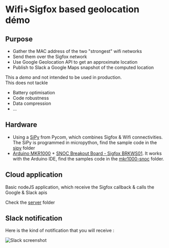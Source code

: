 # Wifi+Sigfox based geolocation démo

## Purpose

* Gather the MAC address of the two "strongest" wifi networks
* Send them over the Sigfox network
* Use Google Geolocation API to get an approximate location
* Publish to Slack a Google Maps snapshot of the computed location

This a *demo* and not intended to be used in production.  
This does not tackle

* Battery optimisation
* Code robustness
* Data compression
* ...

## Hardware

* Using a [SiPy](https://www.pycom.io/product/sipy/) from Pycom, which combines Sigfox & Wifi connectivities.
The SiPy is programmed in micropython, find the sample code in the [sipy](./sipy) folder
* [Arduino MKR1000](https://store.arduino.cc/product/GBX00011) + [SNOC Breakout Board - Sigfox BRKWS01](https://yadom.fr/carte-breakout-sfm10r1.html). It works with the Arduino IDE, find the samples code in the [mkr1000-snoc](./mkr1000-snoc) folder.

## Cloud application

Basic nodeJS application, which receive the Sigfox callback & calls the Google & Slack apis  

Check the [server](./server) folder

## Slack notification

Here is the kind of notification that you will receive :

![Slack screenshot](slack-screenshot.png)
